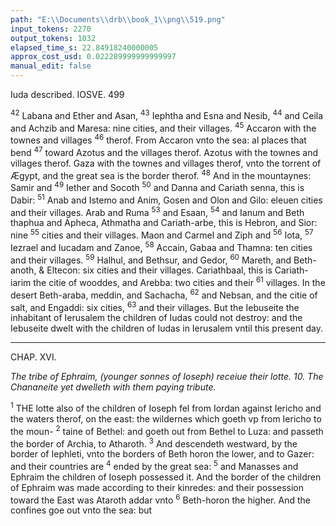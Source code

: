 ```yaml
---
path: "E:\\Documents\\drb\\book_1\\png\\519.png"
input_tokens: 2270
output_tokens: 1032
elapsed_time_s: 22.84918240000005
approx_cost_usd: 0.022289999999999997
manual_edit: false
---
```

Iuda described. IOSVE. 499

<sup>42</sup> Labana and Ether and Asan, <sup>43</sup> Iephtha and Esna and Nesib, <sup>44</sup> and Ceila and Achzib and Maresa: nine cities, and their villages. <sup>45</sup> Accaron with the townes and villages <sup>46</sup> therof. From Accaron vnto the sea: al places that bend <sup>47</sup> toward Azotus and the villages therof. Azotus with the townes and villages therof. Gaza with the townes and villages therof, vnto the torrent of Ægypt, and the great sea is the border therof. <sup>48</sup> And in the mountaynes: Samir and <sup>49</sup> Iether and Socoth <sup>50</sup> and Danna and Cariath senna, this is Dabir: <sup>51</sup> Anab and Istemo and Anim, Gosen and Olon and Gilo: eleuen cities and their villages. Arab and Ruma <sup>53</sup> and Esaan, <sup>54</sup> and Ianum and Beth thaphua and Apheca, Athmatha and Cariath-arbe, this is Hebron, and Sior: nine <sup>55</sup> cities and their villages. Maon and Carmel and Ziph and <sup>56</sup> Iota, <sup>57</sup> Iezrael and Iucadam and Zanoe, <sup>58</sup> Accain, Gabaa and Thamna: ten cities and their villages. <sup>59</sup> Halhul, and Bethsur, and Gedor, <sup>60</sup> Mareth, and Beth-anoth, & Eltecon: six cities and their villages. Cariathbaal, this is Cariath-iarim the citie of wooddes, and Arebba: two cities and their <sup>61</sup> villages. In the desert Beth-araba, meddin, and Sachacha, <sup>62</sup> and Nebsan, and the citie of salt, and Engaddi: six cities, <sup>63</sup> and their villages. But the Iebuseite the inhabitant of Ierusalem the children of Iudas could not destroy: and the Iebuseite dwelt with the children of Iudas in Ierusalem vntil this present day.

<hr>

CHAP. XVI.

*The tribe of Ephraim, (younger sonnes of Ioseph) receiue their lotte. 10. The Chananeite yet dwelleth with them paying tribute.*

<sup>1</sup> THE lotte also of the children of Ioseph fel from Iordan against Iericho and the waters therof, on the east: the wildernes which goeth vp from Iericho to the moun- <sup>2</sup> taine of Bethel: and goeth out from Bethel to Luza: and passeth the border of Archia, to Atharoth. <sup>3</sup> And descendeth westward, by the border of Iephleti, vnto the borders of Beth horon the lower, and to Gazer: and their countries are <sup>4</sup> ended by the great sea: <sup>5</sup> and Manasses and Ephraim the children of Ioseph possessed it. And the border of the children of Ephraim was made according to their kinredes: and their possession toward the East was Ataroth addar vnto <sup>6</sup> Beth-horon the higher. And the confines goe out vnto the sea: but

[^1]: The Iebusites kept a strong castle in Ierusalem, til king Dauid tooke it from them. 2. Reg. 5.

[^2]: Ruben for the sinne of incest losing the priueleges of birthright (Gen. 49) Priesthood was geuen to Leui, the kingdome to Iuda, and duble portion to Ioseph. Paraphr. Chald.